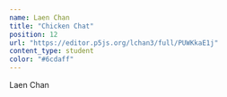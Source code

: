 ```yaml
---
name: Laen Chan
title: "Chicken Chat"
position: 12
url: "https://editor.p5js.org/lchan3/full/PUWKkaE1j"
content_type: student
color: "#6cdaff"
---
```


Laen Chan
